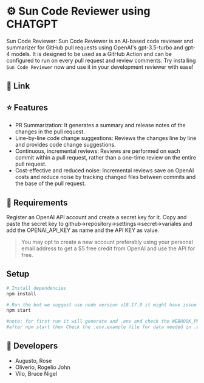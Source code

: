 # ⚙️ Sun Code Reviewer using CHATGPT

Sun Code Reviewer: Sun Code Reviewer is an AI-based code reviewer and summarizer for GitHub pull requests using OpenAI's gpt-3.5-turbo and gpt-4 models. It is designed to be used as a GitHub Action and can be configured to run on every pull request and review comments. Try installing `Sun Code Reviewer` now and use it in your development reviewer with ease!

## 🔗 Link

## ⭐ Features

   - PR Summarization: It generates a summary and release notes of the changes in the pull request.
   - Line-by-line code change suggestions: Reviews the changes line by line and provides code change suggestions.
   - Continuous, incremental reviews: Reviews are performed on each commit within a pull request, rather than a one-time review on the entire pull request.
   - Cost-effective and reduced noise: Incremental reviews save on OpenAI costs and reduce noise by tracking changed files between commits and the base of the pull request.

## 🔑 Requirements
Register an OpenAI API account and create a secret key for it. Copy and paste the secret key to github->repository->settings->secret->variales and add the OPENAI_API_KEY as name and the API KEY as value.

> You may opt to create a new account preferably using your personal email address to get a $5 free credit from OpenAI and use the API for free.


## Setup

```sh
# Install dependencies
npm install

# Run the bot we suggest use node version v18.17.0 it might have issue with other versions
npm start

#note: for first run it will generate and .env and check the WEBHOOK_PROXY_URL that is being generated use that in the Github app that you on the repo and add the value of WEBHOOK_PROXY_URL in Webhook URL.
#after npm start then Check the .env.example file for data needed in .env please fill up properly
```

## 👤 Developers

- Augusto, Rose
- Oliverio, Rogelio John
- Vilo, Bruce Nigel

